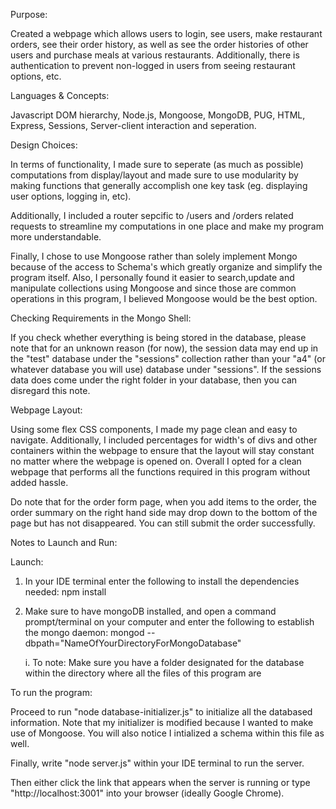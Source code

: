 Purpose: 

Created a webpage which allows users to login, see users, make restaurant orders, see their order history, as well as see the order histories of other users and purchase meals at various restaurants. Additionally, there is authentication to prevent non-logged in users from seeing restaurant options, etc. 

Languages & Concepts:

Javascript DOM hierarchy, Node.js, Mongoose, MongoDB, PUG, HTML, Express, Sessions, Server-client interaction and seperation.

Design Choices: 

In terms of functionality, I made sure to seperate (as much as possible) computations from display/layout and made sure to use
modularity by making functions that generally accomplish one key task (eg. displaying user options, logging in, etc).

Additionally, I included a router sepcific to /users and /orders related requests to streamline my computations in one place 
and make my program more understandable.

Finally, I chose to use Mongoose rather than solely implement Mongo because of the access to Schema's which greatly organize and 
simplify the program itself. Also, I personally found it easier to search,update and manipulate collections using Mongoose and since those are common operations in this program, I believed Mongoose would be the best option.

Checking Requirements in the Mongo Shell:

If you check whether everything is being stored in the database, please note that for an unknown reason (for now), the session data may end up in the "test" database under the "sessions" collection rather than your "a4" (or whatever database you will use) database under "sessions". If the sessions data does come under the right folder in your database, then you can disregard this note.

Webpage Layout:

Using some flex CSS components, I made my page clean and easy to navigate. Additionally, I included percentages for width's of divs and other containers within the webpage to ensure that the layout will
stay constant no matter where the webpage is opened on.
Overall I opted for a clean webpage that performs all the functions required in this program without added hassle.

Do note that for the order form page, when you add items to the order, the order summary on the right hand side may drop down to the bottom of the page but has not disappeared. You can still submit the order successfully.


Notes to Launch and Run: 

Launch: 

1. In your IDE terminal enter the following to install the dependencies needed: npm install

2. Make sure to have mongoDB installed, and open a command prompt/terminal on your computer and enter the following to establish the mongo daemon: mongod --dbpath="NameOfYourDirectoryForMongoDatabase"
   
    i. To note: Make sure you have a folder designated for the database within the directory where all the files of this program are 

To run the program:

Proceed to run "node database-initializer.js" to initialize all the databased information. Note that my initializer is modified
because I wanted to make use of Mongoose. You will also notice I intialized a schema within this file as well.

Finally, write "node server.js" within your IDE terminal to run the server.

Then either click the link that appears when the server is running or type
"http://localhost:3001" into your browser (ideally Google Chrome).